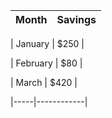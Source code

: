 
| Month    | Savings |
| -------- | ------- |

| January  | $250    |

| February | $80     |

| March    | $420    |


|-----|------------|

